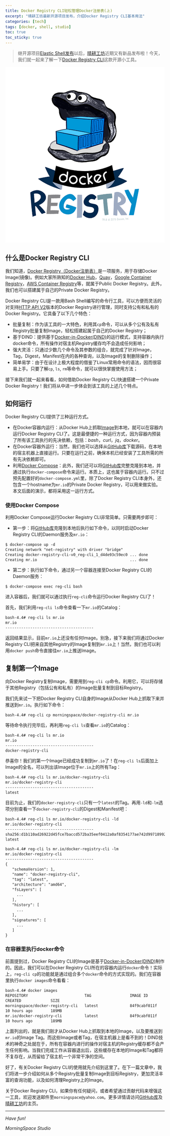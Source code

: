```yaml
---
title: Docker Registry CLI轻松管理Docker注册表(上)
excerpt: "晴耕工坊最新开源项目发布，介绍Docker Registry CLI基本用法"
categories: [tech]
tags: [docker, shell, studio]
toc: true
toc_sticky: true
---
```

> 继开源项目[Elastic Shell](https://github.com/morningspace/elastic-shell)[发布](/tech/elash-and-studio)以后，[晴耕工坊](/studio)近期又有新品发布啦！今天，我们就一起来了解一下[Docker Registry CLI](https://github.com/morningspace/docker-registry-cli)这款开源小工具。

![](/assets/images/studio/docker_registry.png)

## 什么是Docker Registry CLI

我们知道，[Docker Registry（Docker注册表）](https://docs.docker.com/registry/)是一项服务，用于存储Docker Image(镜像)。例如大家所熟知的[Docker Hub](https://hub.docker.com/)，[Quay](https://quay.io/)，[Google Container Registry](https://cloud.google.com/container-registry/)，[AWS Container Registry](https://aws.amazon.com/ecr/)等，就属于Public Docker Registry。此外，我们也可以搭建属于自己的Private Docker Registry。

Docker Registry CLI是一款用Bash Shell编写的命令行工具，可以方便而灵活的对支持[HTTP API V2](https://docs.docker.com/registry/spec/api/)版本的Docker Registry进行管理，同时支持公有和私有的Docker Registry。它具备了以下几个特色：
* 批量复制：作为该工具的一大特色，利用其`cp`命令，可以从多个公有及私有Registry批量复制Image，轻松搭建起属于自己的Docker Registry；
* 基于DIND：提供基于[Docker-in-Docker(DIND)](https://github.com/jpetazzo/dind)的运行模式，支持容器内执行docker命令，所有操作对宿主机Registry缓存均不会造成任何影响；
* 强大灵活：只通过少数几个命令及其参数的组合，就完成了针对Image，Tag，Digest，Manifest在内的各种查询，以及Image的复制删除操作；
* 简单易学：由于在设计上极大程度的借鉴了Linux常用命令的语法，因而很容易上手。只要了解`cp`, `ls`, `rm`等命令，就可以很快掌握使用方法；

接下来我们就一起来看看，如何借助Docker Registry CLI快速搭建一个Private Docker Registry！我们将从中进一步体会到该工具的上述几个特点。

## 如何运行

Docker Registry CLI提供了三种运行方式。

* 在Docker容器内运行：从Docker Hub上抓取[Image](https://cloud.docker.com/u/morningspace/repository/docker/morningspace/docker-registry-cli)到本地，就可以在容器内运行Docker Registry CLI了。这是最便捷的一种运行方式，因为容器内预装了所有该工具执行的先决依赖，包括：*bash*，*curl*，*jq*，*docker*。
* 在Docker容器外运行：当然，我们也可以选择从[GitHub库](https://github.com/morningspace/docker-registry-cli)下载源码，在本地的宿主机器上直接运行。只要在运行之前，确保本机已经安装了工具所需的所有先决依赖即可。
* 利用[Docker Compose](https://docs.docker.com/compose/)：此外，我们还可以将[GitHub库](https://github.com/morningspace/docker-registry-cli)完整克隆到本地，并通过执行`docker-compose`命令来运行。本质上，这也属于容器内运行。只不过预先配置好的`docker-compose.yml`里，除了Docker Registry CLI本身外，还包含一个hostname为`mr.io`的Private Docker Registry，可以用来做实验。本文后面的演示，都将采用这一运行方式。

### 使用Docker Compose

利用Docker Compose运行Docker Registry CLI非常简单。只需要两步即可：

* 第一步：将[GitHub库](https://github.com/morningspace/docker-registry-cli)克隆到本地后执行如下命令，以同时启动Docker Registry CLI的Daemon服务及`mr.io`：

```shell
$ docker-compose up -d
Creating network "net-registry" with driver "bridge"
Creating docker-registry-cli-v0_reg-cli_1_d4de93c59ec0 ... done
Creating mr.io                                         ... done
```

* 第二步：执行如下命令，通过另一个容器连接至Docker Registry CLI的Daemon服务：

```shell
$ docker-compose exec reg-cli bash
```

进入容器后，我们就可以通过执行`reg-cli`命令运行Docker Registry CLI了！

首先，我们利用`reg-cli ls`命令查看一下`mr.io`的Catalog：

```shell
bash-4.4# reg-cli ls mr.io
mr.io
---------------------------------------
```

返回结果显示，目前`mr.io`上还没有任何Image。别急，接下来我们将通过Docker Registry CLI把来自其他Registry的Image复制到`mr.io`上！当然，我们也可以利用`docker push`命令直接往`mr.io`上推送Image。

## 复制第一个Image

向Docker Registry复制Image，需要用到`reg-cli cp`命令。利用它，可以将存储于其他Registry（包括公有和私有）的Image批量复制到目标Registry。

我们先来试一下把Docker Registry CLI自身的Image从Docker Hub上抓取下来并推送到`mr.io`。执行如下命令：

```shell
bash-4.4# reg-cli cp morningspace/docker-registry-cli mr.io
```

等待命令执行完毕后，再利用`reg-cli ls`查看`mr.io`的Catalog：

```shell
bash-4.4# reg-cli ls mr.io
mr.io
---------------------------------------
docker-registry-cli
```

恭喜你！我们的第一个Image已经成功复制到`mr.io`了！在`reg-cli ls`后面加上Image的全名，可以列出该Image位于`mr.io`上的所有Tag：

```shell
bash-4.4# reg-cli ls mr.io/docker-registry-cli
mr.io/docker-registry-cli
---------------------------------------
latest
```

目前为止，我们的`docker-registry-cli`只有一个`latest`的Tag。再用`-ld`和`-lm`选项分别查看一下`docker-registry-cli`的Digest和Manifest吧：

```shell
bash-4.4# reg-cli ls mr.io/docker-registry-cli -ld
mr.io/docker-registry-cli
---------------------------------------
sha256:d1b110ad26922d45fce7baccd572ba35eef0412a0af8354177ae742d99718992 latest
```

```shell
bash-4.4# reg-cli ls mr.io/docker-registry-cli -lm
mr.io/docker-registry-cli
---------------------------------------
{
   "schemaVersion": 1,
   "name": "docker-registry-cli",
   "tag": "latest",
   "architecture": "amd64",
   "fsLayers": [
     ...
   ],
   "history": [
     ...
   ],
   "signatures": [
     ...
   ]
}
```

### 在容器里执行docker命令

前面提到过，Docker Registry CLI的Image是基于[Docker-in-Docker(DIND)](https://github.com/jpetazzo/dind)制作的。因此，我们可以在Docker Registry CLI所在的容器内运行`docker`命令！实际上，`reg-cli cp`的功能就是通过组合多个`docker`命令的方式实现的。我们在容器里执行`docker images`命令看看：

```shell
bash-4.4# docker images
REPOSITORY                         TAG                 IMAGE ID            CREATED             SIZE
morningspace/docker-registry-cli   latest              84f9cabf011f        10 hours ago        189MB
mr.io/docker-registry-cli          latest              84f9cabf011f        10 hours ago        189MB
```

上面列出的，就是我们刚才从Docker Hub上抓取到本地的Image，以及要推送到`mr.io`的Image Tag。而这些Image或者Tag，在宿主机器上是看不到的！DIND技术的神奇之处就在于，所有在容器内进行的操作对宿主机的Registry缓存都不会产生任何影响。当我们完成工作从容器退出后，这些缓存在本地的Image和Tag都将不复存在，从而留给了宿主机一个非常干净的空间。

好了，有关Docker Registry CLI的使用就先介绍到这里了。在下一篇文章中，我们将进一步介绍如何从多个Registry批量复制Image到目标Registry，更加灵活丰富的查询功能，以及如何清理Registry上的Image。

关于Docker Registry CLI，如果你有任何疑问，或者希望通过贡献代码来增强这一工具，欢迎发送邮件至`morningspace@yahoo.com`。更多详情请访问[GitHub库](https://github.com/morningspace/docker-registry-cli)及[晴耕工坊](/studio)的主页。

---
*Have fun!*

*MorningSpace Studio*